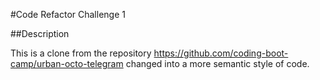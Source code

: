 #Code Refactor Challenge 1

##Description

This is a clone from the repository https://github.com/coding-boot-camp/urban-octo-telegram changed into a more semantic style of code.